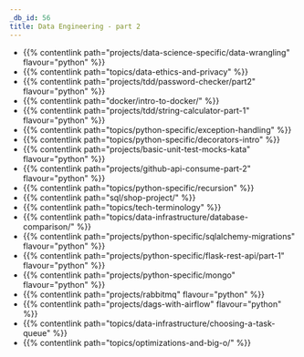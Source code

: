 ```yaml
---
_db_id: 56
title: Data Engineering - part 2
---
```


- {{% contentlink path="projects/data-science-specific/data-wrangling" flavour="python" %}}
- {{% contentlink path="topics/data-ethics-and-privacy" %}}
- {{% contentlink path="projects/tdd/password-checker/part2" flavour="python" %}}
- {{% contentlink path="docker/intro-to-docker/" %}}
- {{% contentlink path="projects/tdd/string-calculator-part-1" flavour="python" %}}
- {{% contentlink path="topics/python-specific/exception-handling" %}}
- {{% contentlink path="topics/python-specific/decorators-intro" %}}
- {{% contentlink path="projects/basic-unit-test-mocks-kata" flavour="python" %}}
- {{% contentlink path="projects/github-api-consume-part-2" flavour="python" %}}
- {{% contentlink path="topics/python-specific/recursion" %}}
- {{% contentlink path="sql/shop-project/" %}}
- {{% contentlink path="topics/tech-terminology" %}}
- {{% contentlink path="topics/data-infrastructure/database-comparison/" %}}
- {{% contentlink path="projects/python-specific/sqlalchemy-migrations" flavour="python" %}}
- {{% contentlink path="projects/python-specific/flask-rest-api/part-1" flavour="python" %}}
- {{% contentlink path="projects/python-specific/mongo" flavour="python" %}}
- {{% contentlink path="projects/rabbitmq" flavour="python" %}}
- {{% contentlink path="projects/dags-with-airflow" flavour="python" %}}
- {{% contentlink path="topics/data-infrastructure/choosing-a-task-queue" %}}
- {{% contentlink path="topics/optimizations-and-big-o/" %}}
